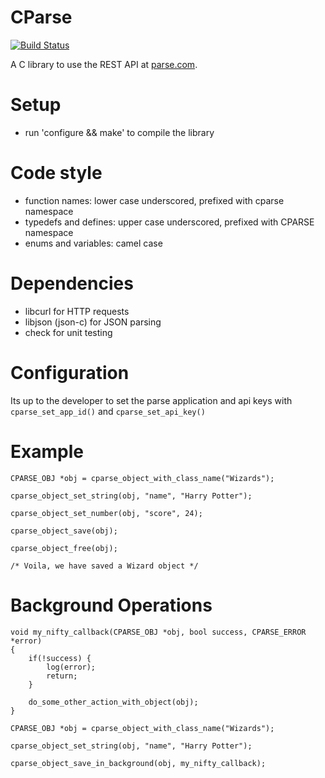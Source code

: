 CParse
======

[![Build Status](https://travis-ci.org/c0der78/arg3json.svg?branch=master)](https://travis-ci.org/c0der78/arg3json)

A C library to use the REST API at [parse.com](http://parse.com).


Setup
=====
- run 'configure && make' to compile the library

Code style
==========
- function names: lower case underscored, prefixed with cparse namespace
- typedefs and defines: upper case underscored, prefixed with CPARSE namespace
- enums and variables: camel case

Dependencies
============

- libcurl for HTTP requests
- libjson (json-c) for JSON parsing
- check for unit testing


Configuration
=============

Its up to the developer to set the parse application and api keys with `cparse_set_app_id()` and `cparse_set_api_key()`

Example
=======
```
CPARSE_OBJ *obj = cparse_object_with_class_name("Wizards");

cparse_object_set_string(obj, "name", "Harry Potter");

cparse_object_set_number(obj, "score", 24);

cparse_object_save(obj);

cparse_object_free(obj);

/* Voila, we have saved a Wizard object */

```

Background Operations
=====================
```
void my_nifty_callback(CPARSE_OBJ *obj, bool success, CPARSE_ERROR *error)
{
	if(!success) {
		log(error);
		return;
	}

	do_some_other_action_with_object(obj);
}

CPARSE_OBJ *obj = cparse_object_with_class_name("Wizards");

cparse_object_set_string(obj, "name", "Harry Potter");

cparse_object_save_in_background(obj, my_nifty_callback);

```